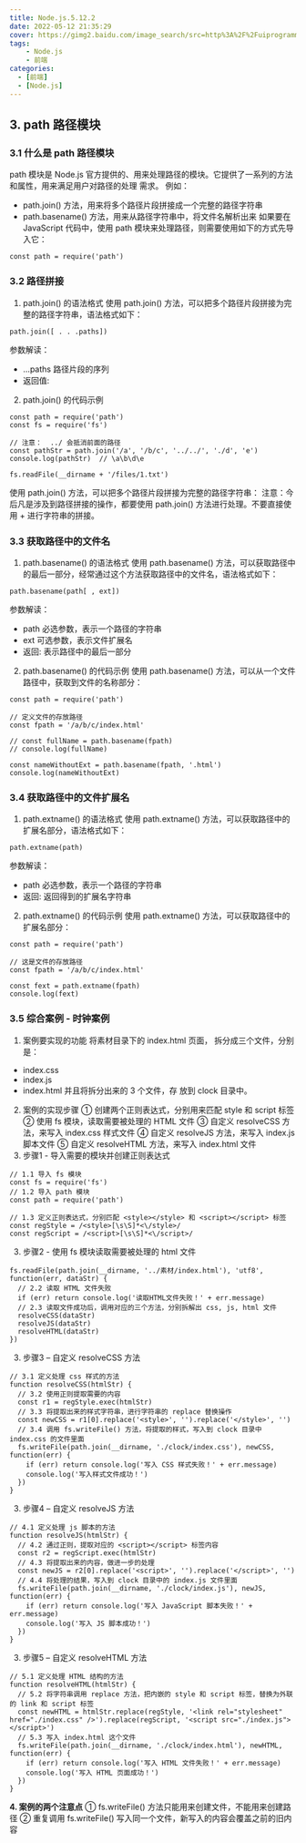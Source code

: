 ```yaml
---
title: Node.js.5.12.2
date: 2022-05-12 21:35:29
cover: https://gimg2.baidu.com/image_search/src=http%3A%2F%2Fuiprogrammer.com%2Fassets%2Fimages%2Fslides%2Fui%2Fslide-5.jpg&refer=http%3A%2F%2Fuiprogrammer.com&app=2002&size=f9999,10000&q=a80&n=0&g=0n&fmt=auto?sec=1654957483&t=33ebe3a13fac654eac97d848127a8c3c
tags:
    - Node.js
    - 前端
categories:
  - [前端]
  - [Node.js]
---
```

## 3. path 路径模块
### 3.1 什么是 path 路径模块
path 模块是 Node.js 官方提供的、用来处理路径的模块。它提供了一系列的方法和属性，用来满足用户对路径的处理
需求。
例如：
+ path.join() 方法，用来将多个路径片段拼接成一个完整的路径字符串
+ path.basename() 方法，用来从路径字符串中，将文件名解析出来
如果要在 JavaScript 代码中，使用 path 模块来处理路径，则需要使用如下的方式先导入它：
```
const path = require('path')
```
<!-- more -->
### 3.2 路径拼接
1. path.join() 的语法格式
使用 path.join() 方法，可以把多个路径片段拼接为完整的路径字符串，语法格式如下：
```
path.join([ . . .paths])
```
参数解读：
+ ...paths <string> 路径片段的序列
+ 返回值: <string>
2. path.join() 的代码示例
```
const path = require('path')
const fs = require('fs')

// 注意：  ../ 会抵消前面的路径
const pathStr = path.join('/a', '/b/c', '../../', './d', 'e')
console.log(pathStr)  // \a\b\d\e

fs.readFile(__dirname + '/files/1.txt')
```
使用 path.join() 方法，可以把多个路径片段拼接为完整的路径字符串：
注意：今后凡是涉及到路径拼接的操作，都要使用 path.join() 方法进行处理。不要直接使用 + 进行字符串的拼接。

### 3.3 获取路径中的文件名
1. path.basename() 的语法格式
使用 path.basename() 方法，可以获取路径中的最后一部分，经常通过这个方法获取路径中的文件名，语法格式如下：
```
path.basename(path[ , ext])
```
参数解读：
+ path <string> 必选参数，表示一个路径的字符串
+ ext <string> 可选参数，表示文件扩展名
+ 返回: <string> 表示路径中的最后一部分
2. path.basename() 的代码示例
使用 path.basename() 方法，可以从一个文件路径中，获取到文件的名称部分：
```
const path = require('path')

// 定义文件的存放路径
const fpath = '/a/b/c/index.html'

// const fullName = path.basename(fpath)
// console.log(fullName)

const nameWithoutExt = path.basename(fpath, '.html')
console.log(nameWithoutExt)
```

### 3.4 获取路径中的文件扩展名
1. path.extname() 的语法格式
使用 path.extname() 方法，可以获取路径中的扩展名部分，语法格式如下：
```
path.extname(path)
```
参数解读：
+ path <string>必选参数，表示一个路径的字符串
+ 返回: <string> 返回得到的扩展名字符串
2. path.extname() 的代码示例
使用 path.extname() 方法，可以获取路径中的扩展名部分：
```
const path = require('path')

// 这是文件的存放路径
const fpath = '/a/b/c/index.html'

const fext = path.extname(fpath)
console.log(fext)
```

### 3.5 综合案例 - 时钟案例
1. 案例要实现的功能
将素材目录下的 index.html 页面，
拆分成三个文件，分别是：
+ index.css
+ index.js
+ index.html
并且将拆分出来的 3 个文件，存
放到 clock 目录中。
2. 案例的实现步骤
① 创建两个正则表达式，分别用来匹配 style 和 script 标签
② 使用 fs 模块，读取需要被处理的 HTML 文件
③ 自定义 resolveCSS 方法，来写入 index.css 样式文件
④ 自定义 resolveJS 方法，来写入 index.js 脚本文件
⑤ 自定义 resolveHTML 方法，来写入 index.html 文件
3. 步骤1 - 导入需要的模块并创建正则表达式
```
// 1.1 导入 fs 模块
const fs = require('fs')
// 1.2 导入 path 模块
const path = require('path')

// 1.3 定义正则表达式，分别匹配 <style></style> 和 <script></script> 标签
const regStyle = /<style>[\s\S]*<\/style>/
const regScript = /<script>[\s\S]*<\/script>/
```
3. 步骤2 - 使用 fs 模块读取需要被处理的 html 文件
```
fs.readFile(path.join(__dirname, '../素材/index.html'), 'utf8', function(err, dataStr) {
  // 2.2 读取 HTML 文件失败
  if (err) return console.log('读取HTML文件失败！' + err.message)
  // 2.3 读取文件成功后，调用对应的三个方法，分别拆解出 css, js, html 文件
  resolveCSS(dataStr)
  resolveJS(dataStr)
  resolveHTML(dataStr)
})
```
3. 步骤3 – 自定义 resolveCSS 方法
```
// 3.1 定义处理 css 样式的方法
function resolveCSS(htmlStr) {
  // 3.2 使用正则提取需要的内容
  const r1 = regStyle.exec(htmlStr)
  // 3.3 将提取出来的样式字符串，进行字符串的 replace 替换操作
  const newCSS = r1[0].replace('<style>', '').replace('</style>', '')
  // 3.4 调用 fs.writeFile() 方法，将提取的样式，写入到 clock 目录中 index.css 的文件里面
  fs.writeFile(path.join(__dirname, './clock/index.css'), newCSS, function(err) {
    if (err) return console.log('写入 CSS 样式失败！' + err.message)
    console.log('写入样式文件成功！')
  })
}
```
3. 步骤4 – 自定义 resolveJS 方法
```
// 4.1 定义处理 js 脚本的方法
function resolveJS(htmlStr) {
  // 4.2 通过正则，提取对应的 <script></script> 标签内容
  const r2 = regScript.exec(htmlStr)
  // 4.3 将提取出来的内容，做进一步的处理
  const newJS = r2[0].replace('<script>', '').replace('</script>', '')
  // 4.4 将处理的结果，写入到 clock 目录中的 index.js 文件里面
  fs.writeFile(path.join(__dirname, './clock/index.js'), newJS, function(err) {
    if (err) return console.log('写入 JavaScript 脚本失败！' + err.message)
    console.log('写入 JS 脚本成功！')
  })
}
```
3. 步骤5 – 自定义 resolveHTML 方法
```
// 5.1 定义处理 HTML 结构的方法
function resolveHTML(htmlStr) {
  // 5.2 将字符串调用 replace 方法，把内嵌的 style 和 script 标签，替换为外联的 link 和 script 标签
  const newHTML = htmlStr.replace(regStyle, '<link rel="stylesheet" href="./index.css" />').replace(regScript, '<script src="./index.js"></script>')
  // 5.3 写入 index.html 这个文件
  fs.writeFile(path.join(__dirname, './clock/index.html'), newHTML, function(err) {
    if (err) return console.log('写入 HTML 文件失败！' + err.message)
    console.log('写入 HTML 页面成功！')
  })
}
```
**4. 案例的两个注意点**
① fs.writeFile() 方法只能用来创建文件，不能用来创建路径
② 重复调用 fs.writeFile() 写入同一个文件，新写入的内容会覆盖之前的旧内容
